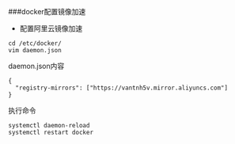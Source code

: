###docker配置镜像加速

- 配置阿里云镜像加速
```text
cd /etc/docker/
vim daemon.json
```
daemon.json内容
```text
{
  "registry-mirrors": ["https://vantnh5v.mirror.aliyuncs.com"]
}
```
执行命令
```text
systemctl daemon-reload
systemctl restart docker
```
